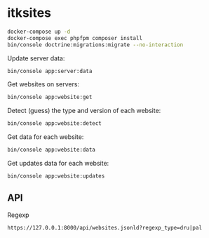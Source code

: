 # itksites

```sh
docker-compose up -d
docker-compose exec phpfpm composer install
bin/console doctrine:migrations:migrate --no-interaction
```

Update server data:

```sh
bin/console app:server:data
```

Get websites on servers:

```sh
bin/console app:website:get
```

Detect (guess) the type and version of each website:

```sh
bin/console app:website:detect
```

Get data for each website:

```sh
bin/console app:website:data
```

Get updates data for each website:

```sh
bin/console app:website:updates
```

## API

Regexp

`https://127.0.0.1:8000/api/websites.jsonld?regexp_type=dru|pal`
